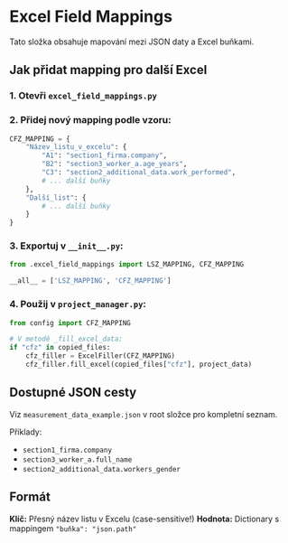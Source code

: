 # Excel Field Mappings

Tato složka obsahuje mapování mezi JSON daty a Excel buňkami.

## Jak přidat mapping pro další Excel

### 1. Otevři `excel_field_mappings.py`

### 2. Přidej nový mapping podle vzoru:

```python
CFZ_MAPPING = {
    "Název_listu_v_excelu": {
        "A1": "section1_firma.company",
        "B2": "section3_worker_a.age_years",
        "C3": "section2_additional_data.work_performed",
        # ... další buňky
    },
    "Další_list": {
        # ... další buňky
    }
}
```

### 3. Exportuj v `__init__.py`:

```python
from .excel_field_mappings import LSZ_MAPPING, CFZ_MAPPING

__all__ = ['LSZ_MAPPING', 'CFZ_MAPPING']
```

### 4. Použij v `project_manager.py`:

```python
from config import CFZ_MAPPING

# V metodě _fill_excel_data:
if "cfz" in copied_files:
    cfz_filler = ExcelFiller(CFZ_MAPPING)
    cfz_filler.fill_excel(copied_files["cfz"], project_data)
```

## Dostupné JSON cesty

Viz `measurement_data_example.json` v root složce pro kompletní seznam.

Příklady:
- `section1_firma.company`
- `section3_worker_a.full_name`
- `section2_additional_data.workers_gender`

## Formát

**Klíč:** Přesný název listu v Excelu (case-sensitive!)
**Hodnota:** Dictionary s mappingem `"buňka": "json.path"`

